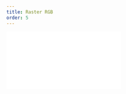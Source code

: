 ```yaml
---
title: Raster RGB
order: 5
---
```


<embed src="@/docs/api/common/source/raster/raster_rgb.en.md"></embed>
